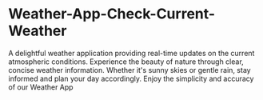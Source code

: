 # Weather-App-Check-Current-Weather
A delightful weather application providing real-time updates on the current atmospheric conditions. Experience the beauty of nature through clear, concise weather information. Whether it's sunny skies or gentle rain, stay informed and plan your day accordingly. Enjoy the simplicity and accuracy of our Weather App
